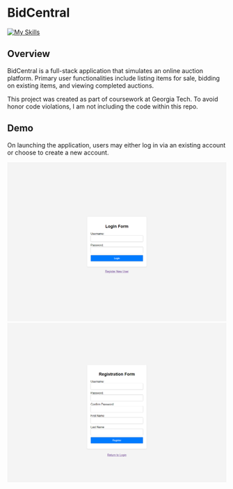 # BidCentral 

[![My Skills](https://skillicons.dev/icons?i=py,js,html,css,docker)](#)

## Overview

BidCentral is a full-stack application that simulates an online auction platform. Primary user functionalities include listing items for sale, bidding on existing items, and viewing completed auctions. 

This project was created as part of coursework at Georgia Tech. To avoid honor code violations, I am not including the code within this repo. 

## Demo

On launching the application, users may either log in via an existing account or choose to create a new account. 

<img src="images/login.png"> <img src="images/register.png">




